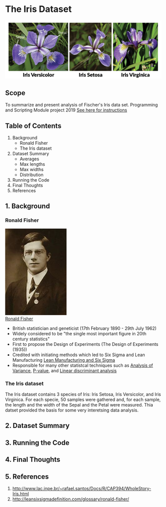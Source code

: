 # The Iris Dataset
![The Iris Family](/Images/iris-machinelearning.png)
## Scope
To summarize and present analysis of Fischer's Iris data set. Programming and Scripting Module project 2019
[See here for instructions](https://github.com/ianmcloughlin/project-pands/raw/master/project.pdf)
## Table of Contents
1. Background
    - Ronald Fisher
    - The Iris dataset
2. Dataset Summary
    - Averages
    - Max lengths
    - Max widths
    - Distribution
3. Running the Code
4. Final Thoughts
5. References

## 1. Background
### Ronald Fisher 
![Ronald Fisher](/Images/Ronald.Fisher.jpg)  
[Ronald Fisher](http://leansixsigmadefinition.com/glossary/ronald-fisher/)
* British statistician and geneticist (17th February 1890 - 29th July 1962)
* Widely considered to be "the single most important figure in 20th century statistics" 
* First to propose the Design of Experiments (The Design of Experiments (1935))
* Credited with initiating methods which led to Six Sigma and Lean Manufacturing [Lean Manufacturing and Six Sigma](http://leansixsigmadefinition.com/glossary/six-sigma/)
* Responsible for many other statistcal techniques such as [Analysis of Variance](http://leansixsigmadefinition.com/glossary/anova/), [P-value](https://en.wikipedia.org/wiki/P-value), and [Linear discriminant analysis](https://en.wikipedia.org/wiki/Linear_discriminant_analysis)


### The Iris dataset
The Iris dataset contains 3 species of Iris: Iris Setosa, Iris Versicolor, and Iris Virginica. For each specie, 50 samples were gathered and, for each sample, the length and the width of the Sepal and the Petal were measured. Thia datset provided the basis for some very interetsing data analysis. 

## 2. Dataset Summary

## 3. Running the Code

## 4. Final Thoughts

## 5. References
1. http://www.lac.inpe.br/~rafael.santos/Docs/R/CAP394/WholeStory-Iris.html
2. http://leansixsigmadefinition.com/glossary/ronald-fisher/







